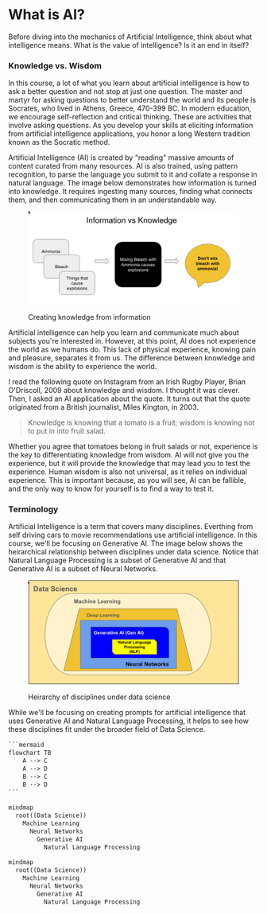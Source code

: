 # What is AI?



Before diving into the mechanics of Artificial Intelligence, think about what intelligence means.  What is the value of intelligence? Is it an end in itself?

### Knowledge vs. Wisdom

In this course, a lot of what you learn about artificial intelligence is how to ask a better question and not stop at just one question.  The master and martyr for asking questions to better understand the world and its people is Socrates, who lived in Athens, Greece, 470-399 BC.   In modern education, we encourage self-reflection and critical thinking.  These are activities that involve asking questions.  As you develop your skills at eliciting information from artificial intelligence applications, you honor a long Western tradition known as the Socratic method. &#x20;

Artificial Intelligence (AI) is created by "reading" massive amounts of content curated from many resources.  AI is also trained, using pattern recognition, to parse the language you submit to it and collate a response in natural language.   The image below demonstrates how information is turned into knowledge.  It requires ingesting many sources, finding what connects them, and then communicating them in an understandable way.

<figure><img src="../.gitbook/assets/info-vs-knowledge.png" alt=""><figcaption><p>Creating knowledge from information</p></figcaption></figure>



Artificial intelligence can help you learn and communicate much about subjects you're interested in.  However, at this point, AI does not experience the world as we humans do.  This lack of physical experience, knowing pain and pleasure, separates it from us. The difference between knowledge and wisdom is the ability to experience the world. &#x20;

I read the following quote on Instagram from an Irish Rugby Player, Brian O'Driscoll, 2009 about knowledge and wisdom.  I thought it was clever.  Then, I asked an AI application about the quote.  It turns out that the quote originated from a British journalist, Miles Kington, in 2003.&#x20;

> Knowledge is knowing that a tomato is a fruit; wisdom is knowing not to put in into fruit salad.

Whether you agree that tomatoes belong in fruit salads or not, experience is the key to differentiating knowledge from wisdom.  AI will not give you the experience, but it will provide the knowledge that may lead you to test the experience.  Human wisdom is also not universal, as it relies on individual experience.  This is important because, as you will see, AI can be fallible, and the only way to know for yourself is to find a way to test it.

### Terminology

Artificial Intelligence is a term that covers many disciplines.  Everthing from self driving cars to movie recommendations use artificial intelligence.  In this course, we'll be focusing on Generative AI.  The image below shows the heirarchical relationship between disciplines under data science.   Notice that Natural Language Processing is a subset of Generative AI and that Generative AI is a subset of Neural Networks.

<figure><img src="../.gitbook/assets/data-science-nn-genai.png" alt=""><figcaption><p>Heirarchy of disciplines under data science</p></figcaption></figure>

While we'll be focusing on creating prompts for artificial intelligence that uses Generative AI and Natural Language Processing, it helps to see how these disciplines fit under the broader field of Data Science.

````mermaid
```mermaid
flowchart TB
    A --> C
    A --> D
    B --> C
    B --> D
```
````

```mermaid
mindmap
  root((Data Science))
    Machine Learning
      Neural Networks
        Generative AI
          Natural Language Processing
```

```mermaid
mindmap
  root((Data Science))
    Machine Learning
      Neural Networks
        Generative AI
          Natural Language Processing
```
